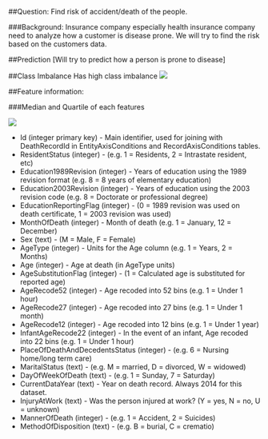 ##Question: Find risk of accident/death of the people.


###Background: Insurance company especially health insurance company need to analyze how a customer is disease prone. We will try to find the risk based on the customers data.

##Prediction [Will try to predict how a person is prone to disease]

##Class Imbalance
Has high class imbalance <img src="https://raw.githubusercontent.com/md-k-sarker/ML-Analyze-Morality/master/results/classImbalance_scaled.png"></img>


##Feature information: 

###Median and Quartile of each features

<img src="https://raw.githubusercontent.com/md-k-sarker/ML-Analyze-Morality/master/results/featureStatsWithoutFeature17.png"></img>

<ul>
<li>Id (integer primary key) - Main identifier, used for joining with DeathRecordId in EntityAxisConditions and RecordAxisConditions tables. </li>
<li>ResidentStatus (integer) - (e.g. 1 = Residents, 2 = Intrastate resident, etc)</li>
<li>Education1989Revision (integer) - Years of education using the 1989 revision format (e.g. 8 = 8 years of elementary education)</li>
<li>Education2003Revision (integer) - Years of education using the 2003 revision code (e.g. 8 = Doctorate or professional degree)</li>
<li>EducationReportingFlag (integer) - (0 = 1989 revision was used on death certificate, 1 = 2003 revision was used)</li>
<li>MonthOfDeath (integer) - Month of death (e.g. 1 = January, 12 = December)</li>
<li>Sex (text) - (M = Male, F = Female)</li>
<li>AgeType (integer) - Units for the Age column (e.g. 1 = Years, 2 = Months)</li>
<li>Age (integer) - Age at death (in AgeType units)</li>
<li>AgeSubstitutionFlag (integer) - (1 = Calculated age is substituted for reported age)</li>
<li>AgeRecode52 (integer) - Age recoded into 52 bins (e.g. 1 = Under 1 hour)</li>
<li>AgeRecode27 (integer) - Age recoded into 27 bins (e.g. 1 = Under 1 month)</li>
<li>AgeRecode12 (integer) - Age recoded into 12 bins (e.g. 1 = Under 1 year)</li>
<li>InfantAgeRecode22 (integer) - In the event of an infant, Age recoded into 22 bins (e.g. 1 = Under 1 hour)</li>
<li>PlaceOfDeathAndDecedentsStatus (integer) - (e.g. 6 = Nursing home/long term care)</li>
<li>MaritalStatus (text) - (e.g. M = married, D = divorced, W = widowed)</li>
<li>DayOfWeekOfDeath (text) - (e.g. 1 = Sunday, 7 = Saturday)</li>
<li>CurrentDataYear (text) - Year on death record. Always 2014 for this dataset.</li>
<li>InjuryAtWork (text) - Was the person injured at work? (Y = yes, N = no, U = unknown)</li>
<li>MannerOfDeath (integer) - (e.g. 1 = Accident, 2 = Suicides)</li>
<li>MethodOfDisposition (text) - (e.g. B = burial, C = crematio)</li>
</ul>